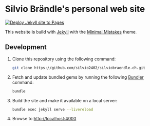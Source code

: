 # Silvio Brändle's personal web site

[![Deploy Jekyll site to Pages](https://github.com/silvio2402/silviobraendle.ch/actions/workflows/pages.yml/badge.svg)](https://github.com/silvio2402/silviobraendle.ch/actions/workflows/pages.yml)

This website is build with [Jekyll](https://jekyllrb.com/) with the [Minimal Mistakes](https://github.com/mmistakes/minimal-mistakes) theme.

## Development

1. Clone this repository using the following command:

   ```bash
   git clone https://github.com/silvio2402/silviobraendle.ch.git
   ```

2. Fetch and update bundled gems by running the following [Bundler](http://bundler.io/) command:

   ```bash
   bundle
   ```

3. Build the site and make it available on a local server:

   ```bash
   bundle exec jekyll serve --livereload
   ```

4. Browse to <http://localhost:4000>
